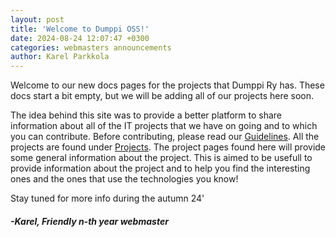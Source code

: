 ```yaml
---
layout: post
title: 'Welcome to Dumppi OSS!'
date: 2024-08-24 12:07:47 +0300
categories: webmasters announcements
author: Karel Parkkola
---
```


Welcome to our new docs pages for the projects that Dumppi Ry has. These docs start a bit empty, but we will be adding all of our projects here soon.

The idea behind this site was to provide a better platform to share information about all of the IT projects that we have on going and to which you can contribute. Before contributing, please read our [Guidelines](../guidelines.md). All the projects are found under [Projects](../projects.md). The project pages found here will provide some general information about the project. This is aimed to be usefull to provide information about the project and to help you find the interesting ones and the ones that use the technologies you know!

Stay tuned for more info during the autumn 24'

##### -Karel, Friendly n-th year webmaster
